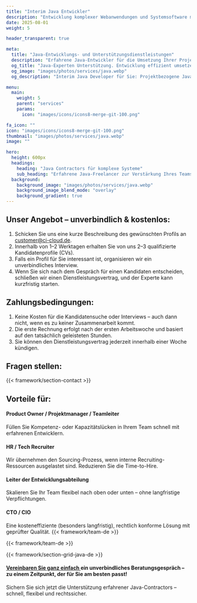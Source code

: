 ```yaml
---
title: "Interim Java Entwickler"
description: "Entwicklung komplexer Webanwendungen und Systemsoftware mit erfahrenen Java-Experten."
date: 2025-08-01
weight: 5

header_transparent: true

meta: 
  title: "Java-Entwicklungs- und Unterstützungsdienstleistungen"
  description: "Erfahrene Java-Entwickler für die Umsetzung Ihrer Projekte oder als flexible Verstärkung Ihres Teams"
  og_title: "Java-Experten Unterstützung. Entwicklung effizient umsetzen"
  og_image: "images/photos/services/java.webp"
  og_description: "Interim Java Developer für Sie: Projektbezogene Java-Entwicklung mit erfahrenen Freiberuflern – schnell, flexibel und rechtssicher."

menu:
  main:
    weight: 5
    parent: "services"
    params:
      icon: "images/icons/icons8-merge-git-100.png"

fa_icon: ""
icon: "images/icons/icons8-merge-git-100.png"
thumbnail: "images/photos/services/java.webp"
image: ""

hero:
  height: 600px
  headings:
    heading: "Java Contractors für komplexe Systeme"
    sub_heading: "Erfahrene Java-Freelancer zur Verstärkung Ihres Teams."
  background:
    background_image: "images/photos/services/java.webp"
    background_image_blend_mode: "overlay"
    background_gradient: true
---
```


## Unser Angebot – unverbindlich & kostenlos:
1. Schicken Sie uns eine kurze Beschreibung des gewünschten Profils an customer@ci-cloud.de.
2. Innerhalb von 1–2 Werktagen erhalten Sie von uns 2–3 qualifizierte Kandidatenprofile (CVs).
3. Falls ein Profil für Sie interessant ist, organisieren wir ein unverbindliches Interview.
4. Wenn Sie sich nach dem Gespräch für einen Kandidaten entscheiden, schließen wir einen Dienstleistungsvertrag, und der Experte kann kurzfristig starten.

## Zahlungsbedingungen:
1. Keine Kosten für die Kandidatensuche oder Interviews – auch dann nicht, wenn es zu keiner Zusammenarbeit kommt.
2. Die erste Rechnung erfolgt nach der ersten Arbeitswoche und basiert auf den tatsächlich geleisteten Stunden.
3. Sie können den Dienstleistungsvertrag jederzeit innerhalb einer Woche kündigen.

## Fragen stellen:
{{< framework/section-contact >}}

## Vorteile für:
#### <i class="fas fa-check mr-1 primary-color"></i> Product Owner / Projektmanager / Teamleiter
Füllen Sie Kompetenz- oder Kapazitätslücken in Ihrem Team schnell mit erfahrenen Entwicklern.
#### <i class="fas fa-check mr-1 primary-color"></i> HR / Tech Recruiter
Wir übernehmen den Sourcing-Prozess, wenn interne Recruiting-Ressourcen ausgelastet sind. Reduzieren Sie die Time-to-Hire.
#### <i class="fas fa-check mr-1 primary-color"></i> Leiter der Entwicklungsabteilung
Skalieren Sie Ihr Team flexibel nach oben oder unten – ohne langfristige Verpflichtungen.
#### <i class="fas fa-check mr-1 primary-color"></i> CTO / CIO
Eine kosteneffiziente (besonders langfristig), rechtlich konforme Lösung mit geprüfter Qualität. {{< framework/team-de >}}

{{< framework/team-de >}}

{{< framework/section-grid-java-de >}}

#### <a href="https://calendly.com/customer-ci-cloud/cirro-cloud-consulting">Vereinbaren Sie ganz einfach </a> ein unverbindliches Beratungsgespräch – zu einem Zeitpunkt, der für Sie am besten passt!
Sichern Sie sich jetzt die Unterstützung erfahrener Java-Contractors – schnell, flexibel und rechtssicher.